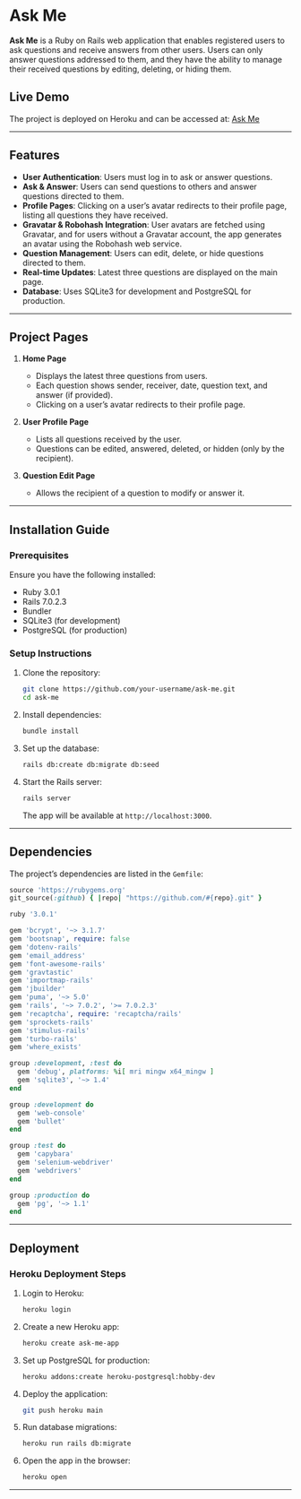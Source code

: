 # Ask Me

**Ask Me** is a Ruby on Rails web application that enables registered users to ask questions and receive answers from other users. Users can only answer questions addressed to them, and they have the ability to manage their received questions by editing, deleting, or hiding them.

## Live Demo
The project is deployed on Heroku and can be accessed at: [Ask Me](https://ask-valentina.herokuapp.com/)

---

## Features

- **User Authentication**: Users must log in to ask or answer questions.
- **Ask & Answer**: Users can send questions to others and answer questions directed to them.
- **Profile Pages**: Clicking on a user’s avatar redirects to their profile page, listing all questions they have received.
- **Gravatar & Robohash Integration**: User avatars are fetched using Gravatar, and for users without a Gravatar account, the app generates an avatar using the Robohash web service.
- **Question Management**: Users can edit, delete, or hide questions directed to them.
- **Real-time Updates**: Latest three questions are displayed on the main page.
- **Database**: Uses SQLite3 for development and PostgreSQL for production.

---

## Project Pages

1. **Home Page**
   - Displays the latest three questions from users.
   - Each question shows sender, receiver, date, question text, and answer (if provided).
   - Clicking on a user’s avatar redirects to their profile page.

2. **User Profile Page**
   - Lists all questions received by the user.
   - Questions can be edited, answered, deleted, or hidden (only by the recipient).

3. **Question Edit Page**
   - Allows the recipient of a question to modify or answer it.

---

## Installation Guide

### Prerequisites
Ensure you have the following installed:
- Ruby 3.0.1
- Rails 7.0.2.3
- Bundler
- SQLite3 (for development)
- PostgreSQL (for production)

### Setup Instructions

1. Clone the repository:
   ```sh
   git clone https://github.com/your-username/ask-me.git
   cd ask-me
   ```

2. Install dependencies:
   ```sh
   bundle install
   ```

3. Set up the database:
   ```sh
   rails db:create db:migrate db:seed
   ```

4. Start the Rails server:
   ```sh
   rails server
   ```
   The app will be available at `http://localhost:3000`.

---

## Dependencies

The project’s dependencies are listed in the `Gemfile`:

```ruby
source 'https://rubygems.org'
git_source(:github) { |repo| "https://github.com/#{repo}.git" }

ruby '3.0.1'

gem 'bcrypt', '~> 3.1.7'
gem 'bootsnap', require: false
gem 'dotenv-rails'
gem 'email_address'
gem 'font-awesome-rails'
gem 'gravtastic'
gem 'importmap-rails'
gem 'jbuilder'
gem 'puma', '~> 5.0'
gem 'rails', '~> 7.0.2', '>= 7.0.2.3'
gem 'recaptcha', require: 'recaptcha/rails'
gem 'sprockets-rails'
gem 'stimulus-rails'
gem 'turbo-rails'
gem 'where_exists'

group :development, :test do
  gem 'debug', platforms: %i[ mri mingw x64_mingw ]
  gem 'sqlite3', '~> 1.4'
end

group :development do
  gem 'web-console'
  gem 'bullet'
end

group :test do
  gem 'capybara'
  gem 'selenium-webdriver'
  gem 'webdrivers'
end

group :production do
  gem 'pg', '~> 1.1'
end
```

---

## Deployment

### Heroku Deployment Steps
1. Login to Heroku:
   ```sh
   heroku login
   ```
2. Create a new Heroku app:
   ```sh
   heroku create ask-me-app
   ```
3. Set up PostgreSQL for production:
   ```sh
   heroku addons:create heroku-postgresql:hobby-dev
   ```
4. Deploy the application:
   ```sh
   git push heroku main
   ```
5. Run database migrations:
   ```sh
   heroku run rails db:migrate
   ```
6. Open the app in the browser:
   ```sh
   heroku open
   ```

---
